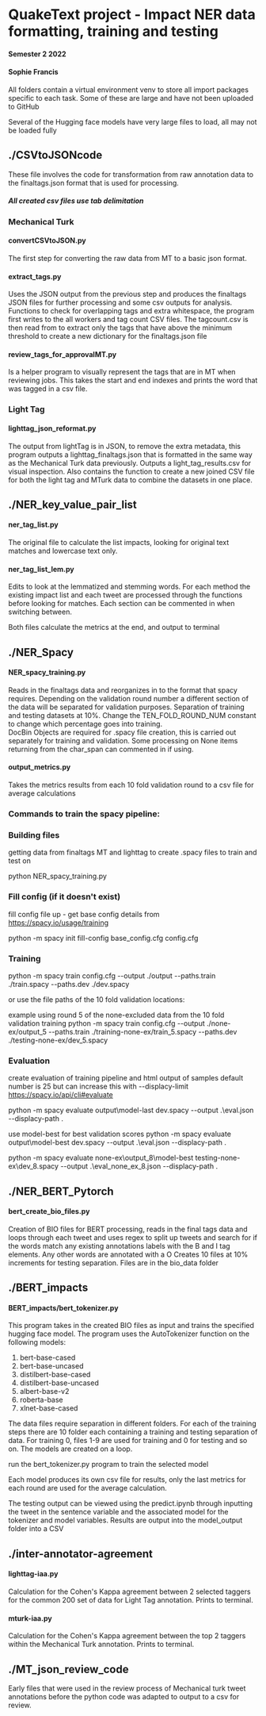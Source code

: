# QuakeText project - Impact NER data formatting, training and testing

#### Semester 2 2022

#### Sophie Francis

All folders contain a virtual environment venv to store all import packages specific to each task. Some of these are large and have not been uploaded to GitHub

Several of the Hugging face models have very large files to load, all may not be loaded fully

## ./CSVtoJSONcode

These file involves the code for transformation from raw annotation data to the finaltags.json format that is used for processing.

##### All created csv files use tab delimitation

### Mechanical Turk

#### convertCSVtoJSON.py

The first step for converting the raw data from MT to a basic json format.

#### extract_tags.py

Uses the JSON output from the previous step and produces the finaltags JSON files for further processing and some csv outputs for analysis.
Functions to check for overlapping tags and extra whitespace, the program first writes to the all workers and tag count CSV files. The tagcount.csv is then read from to extract only the tags that have above the minimum threshold to create a new dictionary for the finaltags.json file

#### review_tags_for_approvalMT.py

Is a helper program to visually represent the tags that are in MT when reviewing jobs. This takes the start and end indexes and prints the word that was tagged in a csv file.

### Light Tag

#### lighttag_json_reformat.py

The output from lightTag is in JSON, to remove the extra metadata, this program outputs a lighttag_finaltags.json that is formatted in the same way as the Mechanical Turk data previously.
Outputs a light_tag_results.csv for visual inspection.
Also contains the function to create a new joined CSV file for both the light tag and MTurk data to combine the datasets in one place.

## ./NER_key_value_pair_list

#### ner_tag_list.py

The original file to calculate the list impacts, looking for original text matches and lowercase text only.

#### ner_tag_list_lem.py

Edits to look at the lemmatized and stemming words. For each method the existing impact list and each tweet are processed through the functions before looking for matches.
Each section can be commented in when switching between.

Both files calculate the metrics at the end, and output to terminal

## ./NER_Spacy

#### NER_spacy_training.py

Reads in the finaltags data and reorganizes in to the format that spacy requires. Depending on the validation round number a different section of the data will be separated for validation purposes.
Separation of training and testing datasets at 10%. Change the TEN_FOLD_ROUND_NUM constant to change which percentage goes into training.  
DocBin Objects are required for .spacy file creation, this is carried out separately for training and validation.
Some processing on None items returning from the char_span can commented in if using.

#### output_metrics.py

Takes the metrics results from each 10 fold validation round to a csv file for average calculations

### Commands to train the spacy pipeline:

### Building files

getting data from finaltags MT and lighttag to create .spacy files to train and test on

python NER_spacy_training.py

### Fill config (if it doesn't exist)

fill config file up - get base config details from https://spacy.io/usage/training

python -m spacy init fill-config base_config.cfg config.cfg

### Training

python -m spacy train config.cfg --output ./output --paths.train ./train.spacy --paths.dev ./dev.spacy

or use the file paths of the 10 fold validation locations:

example using round 5 of the none-excluded data from the 10 fold validation training
python -m spacy train config.cfg --output ./none-ex/output_5 --paths.train ./training-none-ex/train_5.spacy --paths.dev ./testing-none-ex/dev_5.spacy

### Evaluation

create evaluation of training pipeline and html output of samples default number is 25 but can increase this with --displacy-limit https://spacy.io/api/cli#evaluate

python -m spacy evaluate output\model-last dev.spacy --output .\eval.json --displacy-path .

use model-best for best validation scores
python -m spacy evaluate output\model-best dev.spacy --output .\eval.json --displacy-path .

python -m spacy evaluate none-ex\output_8\model-best testing-none-ex\dev_8.spacy --output .\eval_none_ex_8.json --displacy-path .

## ./NER_BERT_Pytorch

#### bert_create_bio_files.py

Creation of BIO files for BERT processing, reads in the final tags data and loops through each tweet and uses regex to split up tweets and search for if the words match any existing annotations labels with the B and I tag elements.
Any other words are annotated with a O
Creates 10 files at 10% increments for testing separation.
Files are in the bio_data folder

## ./BERT_impacts

#### BERT_impacts/bert_tokenizer.py

This program takes in the created BIO files as input and trains the specified hugging face model.
The program uses the AutoTokenizer function on the following models:

1. bert-base-cased
2. bert-base-uncased
3. distilbert-base-cased
4. distilbert-base-uncased
5. albert-base-v2
6. roberta-base
7. xlnet-base-cased

The data files require separation in different folders. For each of the training steps there are 10 folder each containing a training and testing separation of data. For training 0, files 1-9 are used for training and 0 for testing and so on. The models are created on a loop.

run the bert_tokenizer.py program to train the selected model

Each model produces its own csv file for results, only the last metrics for each round are used for the average calculation.

The testing output can be viewed using the predict.ipynb through inputting the tweet in the sentence variable and the associated model for the tokenizer and model variables. Results are output into the model_output folder into a CSV

## ./inter-annotator-agreement

#### lighttag-iaa.py

Calculation for the Cohen's Kappa agreement between 2 selected taggers for the common 200 set of data for Light Tag annotation. Prints to terminal.

#### mturk-iaa.py

Calculation for the Cohen's Kappa agreement between the top 2 taggers within the Mechanical Turk annotation. Prints to terminal.

## ./MT_json_review_code

Early files that were used in the review process of Mechanical turk tweet annotations before the python code was adapted to output to a csv for review.
